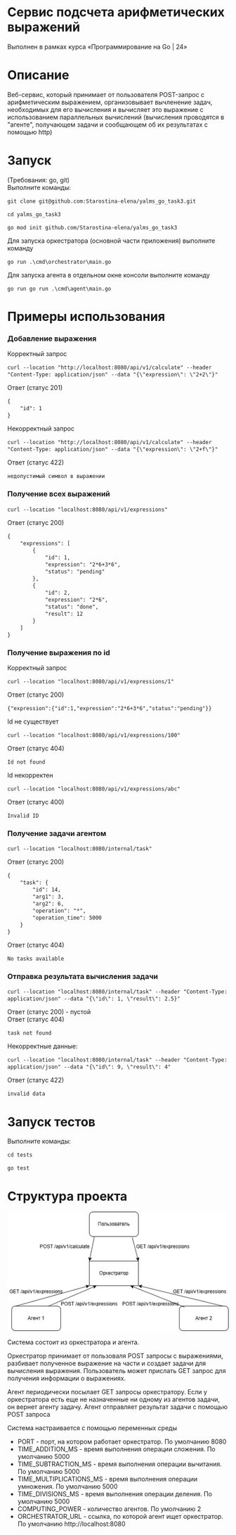 # Сервис подсчета арифметических выражений 
Выполнен в рамках курса «Программирование на Go | 24» 

# Описание 
Веб-сервис, который принимает от пользователя POST-запрос с арифметическим выражением, организовывает вычленение задач, необходимых для его вычисления и вычисляет это выражение с использованием параллельных вычислений (вычисления проводятся в "агенте", получающем задачи и сообщающем об их результатах с помощью http)

# Запуск
(Требования: go, git)</br>
Выполните команды:</br>
```
git clone git@github.com:Starostina-elena/yalms_go_task3.git
```
```
cd yalms_go_task3
```
```
go mod init github.com/Starostina-elena/yalms_go_task3
```
Для запуска оркестратора (основной части приложения) выполните команду</br>
```
go run .\cmd\orchestrator\main.go
```
Для запуска агента в отдельном окне консоли выполните команду</br>
```
go run go run .\cmd\agent\main.go
```

# Примеры использования 
### Добавление выражения

Корректный запрос
```
curl --location "http://localhost:8080/api/v1/calculate" --header "Content-Type: application/json" --data "{\"expression\": \"2+2\"}"
```
Ответ (статус 201)
```
{
    "id": 1
}
```
Некорректный запрос
```
curl --location "http://localhost:8080/api/v1/calculate" --header "Content-Type: application/json" --data "{\"expression\": \"2+f\"}"
```
Ответ (статус 422)
```
недопустимый символ в выражении
```
### Получение всех выражений
```
curl --location "localhost:8080/api/v1/expressions"
```
Ответ (статус 200)
```
{
    "expressions": [
        {
            "id": 1,
            "expression": "2*6+3*6",
            "status": "pending"
        },
        {
            "id": 2,
            "expression": "2*6",
            "status": "done",
            "result": 12
        }
    ]
}
```
### Получение выражения по id
Корректный запрос
```
curl --location "localhost:8080/api/v1/expressions/1"
```
Ответ (статус 200)
```
{"expression":{"id":1,"expression":"2*6+3*6","status":"pending"}}
```
Id не существует
```
curl --location "localhost:8080/api/v1/expressions/100"
```
Ответ (статус 404)
```
Id not found
```
Id некорректен
```
curl --location "localhost:8080/api/v1/expressions/abc"
```
Ответ (статус 400)
```
Invalid ID
```
### Получение задачи агентом
```
curl --location "localhost:8080/internal/task"
```
Ответ (статус 200)
```
{
    "task": {
        "id": 14,
        "arg1": 3,
        "arg2": 6,
        "operation": "*",
        "operation_time": 5000
    }
}
```
Ответ (статус 404)
```
No tasks available
```
### Отправка результата вычисления задачи
```
curl --location "localhost:8080/internal/task" --header "Content-Type: application/json" --data "{\"id\": 1, \"result\": 2.5}"
```
Ответ (статус 200) - пустой </br>
Ответ (статус 404)
```
task not found
```
Некорректные данные:
```
curl --location "localhost:8080/internal/task" --header "Content-Type: application/json" --data "{\"id\": 9, \"result\": 4"
```
Ответ (статус 422)
```
invalid data
```
# Запуск тестов

Выполните команды:</br>
```
cd tests
```
```
go test
```
# Структура проекта
![Схема проекта](project_schema.drawio.png)

<p>Система состоит из оркестратора и агента.</p>
<p>Оркестратор принимает от пользоваля POST запросы с выражениями, разбивает полученное выражение на части и создает задачи для вычисления выражения. Пользователь может прислать GET запрос для получения информации о выражениях.</p>
<p>Агент периодически посылает GET запросы оркестратору. Если у оркестратора есть еще не назначенные ни одному из агентов задачи, он вернет агенту задачу. Агент отправляет результат задачи с помощью POST запроса</p> 
<p>Система настраивается с помощью переменных среды
<ul>
<li>PORT - порт, на котором работает оркестратор. По умолчанию 8080</li>
<li>TIME_ADDITION_MS - время выполнения операции сложения. По умолчанию 5000</li>
<li>TIME_SUBTRACTION_MS - время выполнения операции вычитания. По умолчанию 5000</li>
<li>TIME_MULTIPLICATIONS_MS - время выполнения операции умножения. По умолчанию 5000</li>
<li>TIME_DIVISIONS_MS - время выполнения операции деления. По умолчанию 5000</li>
<li>COMPUTING_POWER - количество агентов. По умолчанию 2</li>
<li>ORCHESTRATOR_URL - ссылка, по которой агент ищет оркестратор. По умолчанию http://localhost:8080</li>
</ul>
</p>
